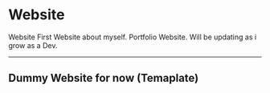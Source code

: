 # Website
Website
First Website about myself. Portfolio Website.
Will be updating as i grow as a Dev.

-----------------
Dummy Website for now (Temaplate)
-----------------